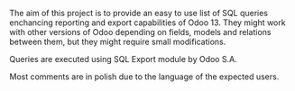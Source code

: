 The aim of this project is to provide an easy to use list of SQL queries enchancing reporting and export capabilities of Odoo 13. They might work with other versions of Odoo depending on fields, models and relations between them, but they might require small modifications.

Queries are executed using SQL Export module by Odoo S.A.

Most comments are in polish due to the language of the expected users.
